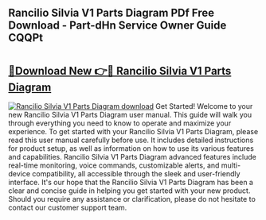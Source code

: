## Rancilio Silvia V1 Parts Diagram PDf Free Download - Part-dHn Service Owner Guide CQQPt

# <h2><a href="http://dft87uo.blite.top/?on=Rancilio+Silvia+V1+Parts+Diagram">🔗Download New 👉🔴 Rancilio Silvia V1 Parts Diagram</a></h2>

[![Rancilio Silvia V1 Parts Diagram download](https://i.imgur.com/lujVjoI.png)](http://dft87uo.blite.top/?on=Rancilio+Silvia+V1+Parts+Diagram)
Get Started! Welcome to your new Rancilio Silvia V1 Parts Diagram user manual. This guide will walk you through everything you need to know to operate and maximize your experience. To get started with your Rancilio Silvia V1 Parts Diagram, please read this user manual carefully before use. It includes detailed instructions for product setup, as well as information on how to use its various features and capabilities. Rancilio Silvia V1 Parts Diagram advanced features include real-time monitoring, voice commands, customizable alerts, and multi-device compatibility, all accessible through the sleek and user-friendly interface. It's our hope that the Rancilio Silvia V1 Parts Diagram has been a clear and concise guide in helping you get started with your new product. Should you require any assistance or clarification, please do not hesitate to contact our customer support team.
